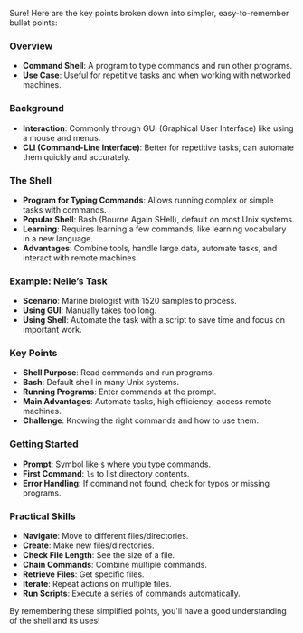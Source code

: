 Sure! Here are the key points broken down into simpler, easy-to-remember bullet points:

### Overview
- **Command Shell**: A program to type commands and run other programs.
- **Use Case**: Useful for repetitive tasks and when working with networked machines.

### Background
- **Interaction**: Commonly through GUI (Graphical User Interface) like using a mouse and menus.
- **CLI (Command-Line Interface)**: Better for repetitive tasks, can automate them quickly and accurately.

### The Shell
- **Program for Typing Commands**: Allows running complex or simple tasks with commands.
- **Popular Shell**: Bash (Bourne Again SHell), default on most Unix systems.
- **Learning**: Requires learning a few commands, like learning vocabulary in a new language.
- **Advantages**: Combine tools, handle large data, automate tasks, and interact with remote machines.

### Example: Nelle’s Task
- **Scenario**: Marine biologist with 1520 samples to process.
- **Using GUI**: Manually takes too long.
- **Using Shell**: Automate the task with a script to save time and focus on important work.

### Key Points
- **Shell Purpose**: Read commands and run programs.
- **Bash**: Default shell in many Unix systems.
- **Running Programs**: Enter commands at the prompt.
- **Main Advantages**: Automate tasks, high efficiency, access remote machines.
- **Challenge**: Knowing the right commands and how to use them.

### Getting Started
- **Prompt**: Symbol like `$` where you type commands.
- **First Command**: `ls` to list directory contents.
- **Error Handling**: If command not found, check for typos or missing programs.

### Practical Skills
- **Navigate**: Move to different files/directories.
- **Create**: Make new files/directories.
- **Check File Length**: See the size of a file.
- **Chain Commands**: Combine multiple commands.
- **Retrieve Files**: Get specific files.
- **Iterate**: Repeat actions on multiple files.
- **Run Scripts**: Execute a series of commands automatically.

By remembering these simplified points, you'll have a good understanding of the shell and its uses!
